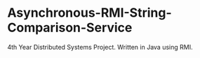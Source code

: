 # Asynchronous-RMI-String-Comparison-Service
4th Year Distributed Systems Project. Written in Java using RMI.
